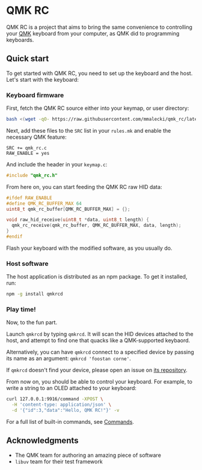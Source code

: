 # QMK RC
QMK RC is a project that aims to bring the same convenience to controlling
your [QMK](https://qmk.fm/) keyboard from your computer, as QMK did to programming keyboards.

## Quick start
To get started with QMK RC, you need to set up the keyboard and the host. Let's
start with the keyboard:

### Keyboard firmware
First, fetch the QMK RC source either into your keymap, or user directory:

```sh
bash <(wget -qO- https://raw.githubusercontent.com/mmalecki/qmk_rc/latest/bin/qmkrc_fetch)
```
Next, add these files to the `SRC` list in your `rules.mk` and enable the necessary
QMK feature:

```
SRC += qmk_rc.c
RAW_ENABLE = yes
```

And include the header in your `keymap.c`:

```c
#include "qmk_rc.h"
```

From here on, you can start feeding the QMK RC raw HID data:

```c
#ifdef RAW_ENABLE
#define QMK_RC_BUFFER_MAX 64
uint8_t qmk_rc_buffer[QMK_RC_BUFFER_MAX] = {};

void raw_hid_receive(uint8_t *data, uint8_t length) {
  qmk_rc_receive(qmk_rc_buffer, QMK_RC_BUFFER_MAX, data, length);
}
#endif
```
Flash your keyboard with the modified software, as you usually do.

### Host software
The host application is distributed as an npm package. To get it installed, run:

```sh
npm -g install qmkrcd
```

### Play time!
Now, to the fun part.

Launch `qmkrcd` by typing `qmkrcd`. It will scan the HID devices attached to
the host, and attempt to find one that quacks like a QMK-supported keybaord.

Alternatively, you can have `qmkrcd` connect to a specified device by passing
its name as an argument: `qmkrcd 'foostan corne'`.

If `qmkrcd` doesn't find your device, please open an issue on [its repository](https://github.com/mmalecki/qmkrcd).

From now on, you should be able to control your keyboard.
For example, to write a string to an OLED attached to your keyboard:

```sh
curl 127.0.0.1:9916/command -XPOST \
  -H 'content-type: application/json' \
  -d '{"id":3,"data":"Hello, QMK RC!"}' -v
```

For a full list of built-in commands, see [Commands](doc/commands.md).

## Acknowledgments
* The QMK team for authoring an amazing piece of software
* `libuv` team for their test framework
